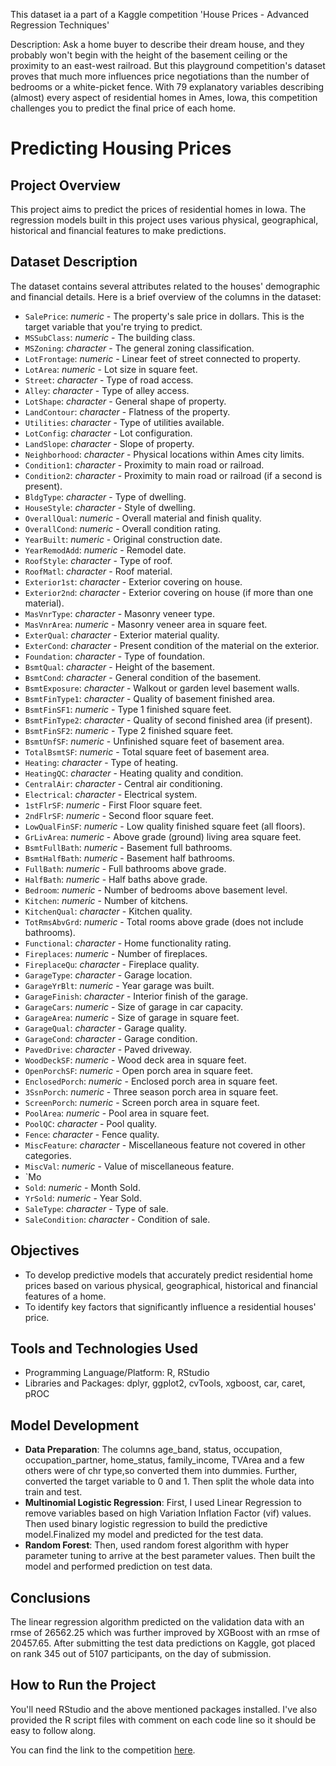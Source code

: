 This dataset ia a part of a Kaggle competition 'House Prices - Advanced Regression Techniques'

Description: Ask a home buyer to describe their dream house, and they probably won't begin with the height of the basement ceiling or the proximity to an east-west railroad. But this playground competition's dataset proves that much more influences price negotiations than the number of bedrooms or a white-picket fence.
With 79 explanatory variables describing (almost) every aspect of residential homes in Ames, Iowa, this competition challenges you to predict the final price of each home.

# Predicting Housing Prices

## Project Overview
This project aims to predict the prices of residential homes in Iowa. The regression models built in this project uses various physical, geographical, historical and financial features to make predictions.

## Dataset Description
The dataset contains several attributes related to the houses' demographic and financial details. Here is a brief overview of the columns in the dataset:

- `SalePrice`: *numeric* - The property's sale price in dollars. This is the target variable that you're trying to predict.
- `MSSubClass`: *numeric* - The building class.
- `MSZoning`: *character* - The general zoning classification.
- `LotFrontage`: *numeric* - Linear feet of street connected to property.
- `LotArea`: *numeric* - Lot size in square feet.
- `Street`: *character* - Type of road access.
- `Alley`: *character* - Type of alley access.
- `LotShape`: *character* - General shape of property.
- `LandContour`: *character* - Flatness of the property.
- `Utilities`: *character* - Type of utilities available.
- `LotConfig`: *character* - Lot configuration.
- `LandSlope`: *character* - Slope of property.
- `Neighborhood`: *character* - Physical locations within Ames city limits.
- `Condition1`: *character* - Proximity to main road or railroad.
- `Condition2`: *character* - Proximity to main road or railroad (if a second is present).
- `BldgType`: *character* - Type of dwelling.
- `HouseStyle`: *character* - Style of dwelling.
- `OverallQual`: *numeric* - Overall material and finish quality.
- `OverallCond`: *numeric* - Overall condition rating.
- `YearBuilt`: *numeric* - Original construction date.
- `YearRemodAdd`: *numeric* - Remodel date.
- `RoofStyle`: *character* - Type of roof.
- `RoofMatl`: *character* - Roof material.
- `Exterior1st`: *character* - Exterior covering on house.
- `Exterior2nd`: *character* - Exterior covering on house (if more than one material).
- `MasVnrType`: *character* - Masonry veneer type.
- `MasVnrArea`: *numeric* - Masonry veneer area in square feet.
- `ExterQual`: *character* - Exterior material quality.
- `ExterCond`: *character* - Present condition of the material on the exterior.
- `Foundation`: *character* - Type of foundation.
- `BsmtQual`: *character* - Height of the basement.
- `BsmtCond`: *character* - General condition of the basement.
- `BsmtExposure`: *character* - Walkout or garden level basement walls.
- `BsmtFinType1`: *character* - Quality of basement finished area.
- `BsmtFinSF1`: *numeric* - Type 1 finished square feet.
- `BsmtFinType2`: *character* - Quality of second finished area (if present).
- `BsmtFinSF2`: *numeric* - Type 2 finished square feet.
- `BsmtUnfSF`: *numeric* - Unfinished square feet of basement area.
- `TotalBsmtSF`: *numeric* - Total square feet of basement area.
- `Heating`: *character* - Type of heating.
- `HeatingQC`: *character* - Heating quality and condition.
- `CentralAir`: *character* - Central air conditioning.
- `Electrical`: *character* - Electrical system.
- `1stFlrSF`: *numeric* - First Floor square feet.
- `2ndFlrSF`: *numeric* - Second floor square feet.
- `LowQualFinSF`: *numeric* - Low quality finished square feet (all floors).
- `GrLivArea`: *numeric* - Above grade (ground) living area square feet.
- `BsmtFullBath`: *numeric* - Basement full bathrooms.
- `BsmtHalfBath`: *numeric* - Basement half bathrooms.
- `FullBath`: *numeric* - Full bathrooms above grade.
- `HalfBath`: *numeric* - Half baths above grade.
- `Bedroom`: *numeric* - Number of bedrooms above basement level.
- `Kitchen`: *numeric* - Number of kitchens.
- `KitchenQual`: *character* - Kitchen quality.
- `TotRmsAbvGrd`: *numeric* - Total rooms above grade (does not include bathrooms).
- `Functional`: *character* - Home functionality rating.
- `Fireplaces`: *numeric* - Number of fireplaces.
- `FireplaceQu`: *character* - Fireplace quality.
- `GarageType`: *character* - Garage location.
- `GarageYrBlt`: *numeric* - Year garage was built.
- `GarageFinish`: *character* - Interior finish of the garage.
- `GarageCars`: *numeric* - Size of garage in car capacity.
- `GarageArea`: *numeric* - Size of garage in square feet.
- `GarageQual`: *character* - Garage quality.
- `GarageCond`: *character* - Garage condition.
- `PavedDrive`: *character* - Paved driveway.
- `WoodDeckSF`: *numeric* - Wood deck area in square feet.
- `OpenPorchSF`: *numeric* - Open porch area in square feet.
- `EnclosedPorch`: *numeric* - Enclosed porch area in square feet.
- `3SsnPorch`: *numeric* - Three season porch area in square feet.
- `ScreenPorch`: *numeric* - Screen porch area in square feet.
- `PoolArea`: *numeric* - Pool area in square feet.
- `PoolQC`: *character* - Pool quality.
- `Fence`: *character* - Fence quality.
- `MiscFeature`: *character* - Miscellaneous feature not covered in other categories.
- `MiscVal`: *numeric* - Value of miscellaneous feature.
- `Mo
- `Sold`: *numeric* - Month Sold.
- `YrSold`: *numeric* - Year Sold.
- `SaleType`: *character* - Type of sale.
- `SaleCondition`: *character* - Condition of sale.

## Objectives
- To develop predictive models that accurately predict residential home prices based on various physical, geographical, historical and financial features of a home.
- To identify key factors that significantly influence a residential houses' price.

## Tools and Technologies Used
- Programming Language/Platform: R, RStudio
- Libraries and Packages: dplyr, ggplot2, cvTools, xgboost, car, caret, pROC

## Model Development
- __Data Preparation__: The columns age_band, status, occupation, occupation_partner, home_status, family_income, TVArea and a few others were of chr type,so converted them into dummies. Further, converted the target variable to 0 and 1. Then split the whole data into train and test. 
- __Multinomial Logistic Regression__: First, I used Linear Regression to remove variables based on high Variation Inflation Factor (vif) values. Then used binary logistic regression to build the predictive model.Finalized my model and predicted for the test data.
- __Random Forest__: Then, used random forest algorithm with hyper parameter tuning to arrive at the best parameter values. Then built the model and performed prediction on test data.

## Conclusions
The linear regression algorithm predicted on the validation data with an rmse of 26562.25 which was further improved by XGBoost with an rmse of 20457.65. After submitting the test data predictions on Kaggle, got placed on rank 345 out of 5107 participants, on the day of submission.

## How to Run the Project
You'll need RStudio and the above mentioned packages installed. I've also provided the R script files with comment on each code line so it should be easy to follow along.

You can find the link to the competition [here](https://www.kaggle.com/competitions/house-prices-advanced-regression-techniques).
